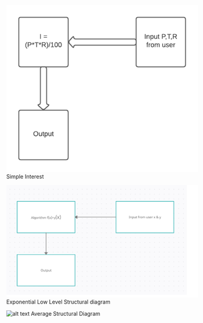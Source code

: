 ![alt text](https://github.com/99003512/SDLC_Calculator/blob/main/Architecture/Structural%20Diagrams/simple_intrestS.png)
 Simple Interest

![alt text](https://github.com/99003512/SDLC_Calculator/blob/main/Architecture/Structural%20Diagrams/Exponential%20lowlevel.png)
 Exponential Low Level Structural diagram
         
![alt text](https://github.com/99003512/SDLC_Calculator/blob/main/Architecture/Structural%20Diagrams/Average%20_Structural.jpg)
 Average Structural Diagram
